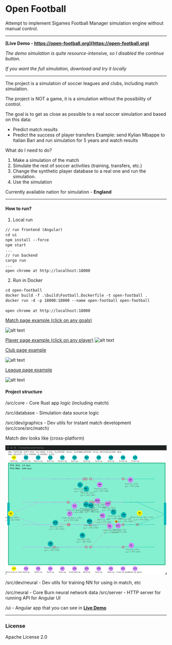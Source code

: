 # Open Football

Attempt to implement Sigames Football Manager simulation engine without manual control.

---
**[Live Demo - https://open-football.org](https://open-football.org)**

*The demo simulation is quite resource-intensive, so I disabled the continue button.*

*If you want the full simulation, download and try it locally*

---
The project is a simulation of soccer leagues and clubs, including match simulation.

The project is NOT a game, it is a simulation without the possibility of control.

The goal is to get as close as possible to a real soccer simulation and based on this data:

- Predict match results
- Predict the success of player transfers
  Example: send Kylian Mbappe to Italian Bari and run simulation for 5 years and watch results

What do I need to do?

1) Make a simulation of the match
2) Simulate the rest of soccer activities (training, transfers, etc.)
3) Change the synthetic player database to a real one and run the simulation.
4) Use the simulation

Currently available nation for simulation - **England**

---

#### How to run?

1) Local run

```console
// run frontend (Angular)
cd ui
npm install --force
npm start
...
// run backend
cargo run
...
open chrome at http://localhost:18000
```

2) Run in Docker

```console
cd open-football
docker build -f .\build\Football.Dockerfile -t open-football .
docker run -d -p 18000:18000 --name open-football open-football

open chrome at http://localhost:18000
```

[Match page example (click on any goals)](https://open-football.org/leagues/italian-serie-a)

![alt text](docs/images/match.jpg "Match page")

[Player page example (click on any player)](https://open-football.org/teams/juventus)
![alt text](docs/images/player.jpg "Player page")

[Club page example](https://open-football.org/teams/juventus)

![alt text](docs/images/club.jpg "Club page")

[League page example](https://open-football.org/leagues/italian-serie-a)

![alt text](docs/images/league.jpg "League page")

#### Project structure

/src/core - Core Rust app logic (including match)

/src/database - Simulation data source logic

/src/dev/graphics - Dev utils for instant match development (src/core/src/match)

Match dev looks like (cross-platform)

![alt text](docs/images/match_dev.png "Match dev tools")

/src/dev/neural - Dev utils for training NN for using in match, etc

/src/neural - Core Burn neural network data
/src/server - HTTP server for running API for Angular UI

/ui - Angular app that you can see in **[Live Demo](https://open-football.org)**

---

### License

Apache License 2.0